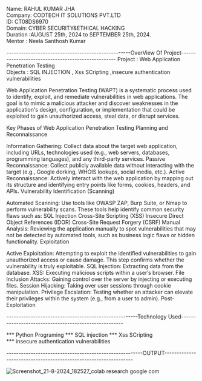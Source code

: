 Name: RAHUL KUMAR JHA                                
Company: CODTECH IT SOLUTIONS PVT.LTD                                        
ID: CT08DS6970                                              
Domain: CYBER SECURITY&ETHICAL HACKING                                
Duration :AUGUST 25th, 2024 to SEPTEMBER 25th, 2024.                                  
Mentor : Neela Santhosh Kumar                                            

---------------------------------------------------OverView Of Project---------------------------------------------------
Project :  Web Application Penetration Testing                                                         
Objects :  SQL INJECTION , Xss SCripting  ,insecure authentication vulnerabilities                                                                    

Web Application Penetration Testing (WAPT) is a systematic process used to identify, exploit, and remediate vulnerabilities in web applications. The goal is to mimic a malicious attacker and discover weaknesses in the application's design, configuration, or implementation that could be exploited to gain unauthorized access, steal data, or disrupt services.

Key Phases of Web Application Penetration Testing
Planning and Reconnaissance

Information Gathering: Collect data about the target web application, including URLs, technologies used (e.g., web servers, databases, programming languages), and any third-party services.
Passive Reconnaissance: Collect publicly available data without interacting with the target (e.g., Google dorking, WHOIS lookups, social media, etc.).
Active Reconnaissance: Actively interact with the web application by mapping out its structure and identifying entry points like forms, cookies, headers, and APIs.
Vulnerability Identification (Scanning)

Automated Scanning: Use tools like OWASP ZAP, Burp Suite, or Nmap to perform vulnerability scans. These tools help identify common security flaws such as:
SQL Injection
Cross-Site Scripting (XSS)
Insecure Direct Object References (IDOR)
Cross-Site Request Forgery (CSRF)
Manual Analysis: Reviewing the application manually to spot vulnerabilities that may not be detected by automated tools, such as business logic flaws or hidden functionality.
Exploitation

Active Exploitation: Attempting to exploit the identified vulnerabilities to gain unauthorized access or cause damage. This step confirms whether the vulnerability is truly exploitable.
SQL Injection: Extracting data from the database.
XSS: Executing malicious scripts within a user’s browser.
File Inclusion Attacks: Gaining control over the server by injecting or executing files.
Session Hijacking: Taking over user sessions through cookie manipulation.
Privilege Escalation: Testing whether an attacker can elevate their privileges within the system (e.g., from a user to admin).
Post-Exploitation


------------------------------------------------------Technology Used------------------------------------------------------                        

*** Python Programing 
*** SQL injection
*** Xss SCripting  
*** insecure authentication vulnerabilities

  
--------------------------------------------------------OUTPUT-----------------------------------------------------------------                      

![Screenshot_21-8-2024_182527_colab research google com](https://github.com/user-attachments/assets/5ee5d8cf-6867-4aa1-acd8-0dd2eaa499ba)


